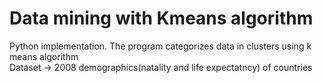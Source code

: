 # Data mining with Kmeans algorithm

Python implementation. The program categorizes data in clusters using k means algorithm<br>
Dataset -> 2008 demographics(natality and life expectatncy) of countries

